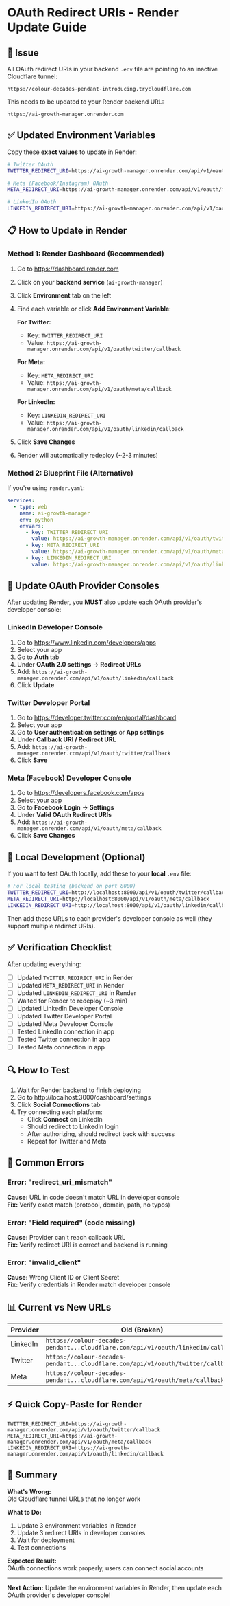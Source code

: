 # OAuth Redirect URIs - Render Update Guide

## 🎯 Issue

All OAuth redirect URIs in your backend `.env` file are pointing to an inactive Cloudflare tunnel:
```
https://colour-decades-pendant-introducing.trycloudflare.com
```

This needs to be updated to your Render backend URL:
```
https://ai-growth-manager.onrender.com
```

## ✅ Updated Environment Variables

Copy these **exact values** to update in Render:

```bash
# Twitter OAuth
TWITTER_REDIRECT_URI=https://ai-growth-manager.onrender.com/api/v1/oauth/twitter/callback

# Meta (Facebook/Instagram) OAuth
META_REDIRECT_URI=https://ai-growth-manager.onrender.com/api/v1/oauth/meta/callback

# LinkedIn OAuth
LINKEDIN_REDIRECT_URI=https://ai-growth-manager.onrender.com/api/v1/oauth/linkedin/callback
```

## 📋 How to Update in Render

### Method 1: Render Dashboard (Recommended)

1. Go to https://dashboard.render.com
2. Click on your **backend service** (`ai-growth-manager`)
3. Click **Environment** tab on the left
4. Find each variable or click **Add Environment Variable**:

   **For Twitter:**
   - Key: `TWITTER_REDIRECT_URI`
   - Value: `https://ai-growth-manager.onrender.com/api/v1/oauth/twitter/callback`

   **For Meta:**
   - Key: `META_REDIRECT_URI`
   - Value: `https://ai-growth-manager.onrender.com/api/v1/oauth/meta/callback`

   **For LinkedIn:**
   - Key: `LINKEDIN_REDIRECT_URI`
   - Value: `https://ai-growth-manager.onrender.com/api/v1/oauth/linkedin/callback`

5. Click **Save Changes**
6. Render will automatically redeploy (~2-3 minutes)

### Method 2: Blueprint File (Alternative)

If you're using `render.yaml`:

```yaml
services:
  - type: web
    name: ai-growth-manager
    env: python
    envVars:
      - key: TWITTER_REDIRECT_URI
        value: https://ai-growth-manager.onrender.com/api/v1/oauth/twitter/callback
      - key: META_REDIRECT_URI
        value: https://ai-growth-manager.onrender.com/api/v1/oauth/meta/callback
      - key: LINKEDIN_REDIRECT_URI
        value: https://ai-growth-manager.onrender.com/api/v1/oauth/linkedin/callback
```

## 🔧 Update OAuth Provider Consoles

After updating Render, you **MUST** also update each OAuth provider's developer console:

### LinkedIn Developer Console

1. Go to https://www.linkedin.com/developers/apps
2. Select your app
3. Go to **Auth** tab
4. Under **OAuth 2.0 settings** → **Redirect URLs**
5. Add: `https://ai-growth-manager.onrender.com/api/v1/oauth/linkedin/callback`
6. Click **Update**

### Twitter Developer Portal

1. Go to https://developer.twitter.com/en/portal/dashboard
2. Select your app
3. Go to **User authentication settings** or **App settings**
4. Under **Callback URI / Redirect URL**
5. Add: `https://ai-growth-manager.onrender.com/api/v1/oauth/twitter/callback`
6. Click **Save**

### Meta (Facebook) Developer Console

1. Go to https://developers.facebook.com/apps
2. Select your app
3. Go to **Facebook Login** → **Settings**
4. Under **Valid OAuth Redirect URIs**
5. Add: `https://ai-growth-manager.onrender.com/api/v1/oauth/meta/callback`
6. Click **Save Changes**

## 🧪 Local Development (Optional)

If you want to test OAuth locally, add these to your **local** `.env` file:

```bash
# For local testing (backend on port 8000)
TWITTER_REDIRECT_URI=http://localhost:8000/api/v1/oauth/twitter/callback
META_REDIRECT_URI=http://localhost:8000/api/v1/oauth/meta/callback
LINKEDIN_REDIRECT_URI=http://localhost:8000/api/v1/oauth/linkedin/callback
```

Then add these URLs to each provider's developer console as well (they support multiple redirect URIs).

## ✅ Verification Checklist

After updating everything:

- [ ] Updated `TWITTER_REDIRECT_URI` in Render
- [ ] Updated `META_REDIRECT_URI` in Render
- [ ] Updated `LINKEDIN_REDIRECT_URI` in Render
- [ ] Waited for Render to redeploy (~3 min)
- [ ] Updated LinkedIn Developer Console
- [ ] Updated Twitter Developer Portal
- [ ] Updated Meta Developer Console
- [ ] Tested LinkedIn connection in app
- [ ] Tested Twitter connection in app
- [ ] Tested Meta connection in app

## 🔍 How to Test

1. Wait for Render backend to finish deploying
2. Go to http://localhost:3000/dashboard/settings
3. Click **Social Connections** tab
4. Try connecting each platform:
   - Click **Connect** on LinkedIn
   - Should redirect to LinkedIn login
   - After authorizing, should redirect back with success
   - Repeat for Twitter and Meta

## 🚨 Common Errors

### Error: "redirect_uri_mismatch"
**Cause:** URL in code doesn't match URL in developer console  
**Fix:** Verify exact match (protocol, domain, path, no typos)

### Error: "Field required" (code missing)
**Cause:** Provider can't reach callback URL  
**Fix:** Verify redirect URI is correct and backend is running

### Error: "invalid_client"
**Cause:** Wrong Client ID or Client Secret  
**Fix:** Verify credentials in Render match developer console

## 📊 Current vs New URLs

| Provider | Old (Broken) | New (Working) |
|----------|-------------|---------------|
| LinkedIn | `https://colour-decades-pendant...cloudflare.com/api/v1/oauth/linkedin/callback` | `https://ai-growth-manager.onrender.com/api/v1/oauth/linkedin/callback` |
| Twitter | `https://colour-decades-pendant...cloudflare.com/api/v1/oauth/twitter/callback` | `https://ai-growth-manager.onrender.com/api/v1/oauth/twitter/callback` |
| Meta | `https://colour-decades-pendant...cloudflare.com/api/v1/oauth/meta/callback` | `https://ai-growth-manager.onrender.com/api/v1/oauth/meta/callback` |

## ⚡ Quick Copy-Paste for Render

```
TWITTER_REDIRECT_URI=https://ai-growth-manager.onrender.com/api/v1/oauth/twitter/callback
META_REDIRECT_URI=https://ai-growth-manager.onrender.com/api/v1/oauth/meta/callback
LINKEDIN_REDIRECT_URI=https://ai-growth-manager.onrender.com/api/v1/oauth/linkedin/callback
```

## 📝 Summary

**What's Wrong:**  
Old Cloudflare tunnel URLs that no longer work

**What to Do:**  
1. Update 3 environment variables in Render
2. Update 3 redirect URIs in developer consoles
3. Wait for deployment
4. Test connections

**Expected Result:**  
OAuth connections work properly, users can connect social accounts

---

**Next Action:** Update the environment variables in Render, then update each OAuth provider's developer console!
